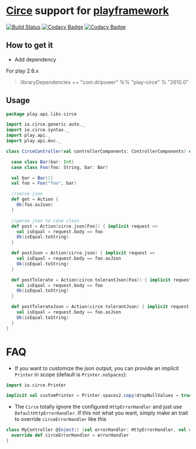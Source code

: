 [Circe](https://github.com/travisbrown/circe) support for [playframework](https://playframework.com/)
=====================================================================================================
[![Build Status](https://travis-ci.org/jilen/play-circe.svg?branch=master)](https://travis-ci.org/jilen/play-circe)
[![Codacy Badge](https://api.codacy.com/project/badge/grade/c9fcd36a885546f8b9d2a427853e5353)](https://www.codacy.com/app/jilen-zhang/play-circe)
[![Codacy Badge](https://api.codacy.com/project/badge/Coverage/c9fcd36a885546f8b9d2a427853e5353)](https://www.codacy.com/app/jilen-zhang/play-circe?utm_source=github.com&utm_medium=referral&utm_content=jilen/play-circe&utm_campaign=Badge_Coverage)

How to get it
-------------

- Add dependency

For play 2.6.x

> libraryDependencies += "com.dripower" %% "play-circe" % "2610.0"


Usage
-----

```scala
package play.api.libs.circe

import io.circe.generic.auto._
import io.circe.syntax._
import play.api._
import play.api.mvc._

class CirceController(val controllerComponents: ControllerComponents) extends BaseController with Circe {

  case class Bar(bar: Int)
  case class Foo(foo: String, bar: Bar)

  val bar = Bar(1)
  val foo = Foo("foo", bar)

  //serve json
  def get = Action {
    Ok(foo.asJson)
  }

  //parse json to case class
  def post = Action(circe.json[Foo]) { implicit request =>
    val isEqual = request.body == foo
    Ok(isEqual.toString)
  }

  def postJson = Action(circe.json) { implicit request =>
    val isEqual = request.body == foo.asJson
    Ok(isEqual.toString)
  }

  def postTolerate = Action(circe.tolerantJson[Foo]) { implicit request =>
    val isEqual = request.body == foo
    Ok(isEqual.toString)
  }

  def postTolerateJson = Action(circe.tolerantJson) { implicit request =>
    val isEqual = request.body == foo.asJson
    Ok(isEqual.toString)
  }
}
```

# FAQ

+ If you want to customize the json output, you can provide an implicit `Printer` in scope 
(default is `Printer.noSpaces`):

```scala
import io.circe.Printer

implicit val customPrinter = Printer.spaces2.copy(dropNullValues = true)
```

+ The `Circe` totally ignore the configured `HttpErrorHandler` and just use `DefaultHttpErrorHandler`.
If this not what you want, simply make an trait to override `circeErrorHandler` like this
```scala
class MyController @Inject() (val errorHandler: HttpErrorHandler, val controllerComponents: ControllerComponents) extends BaseController with Circe {
  override def circeErrorHandler = errorHandler
}
```
